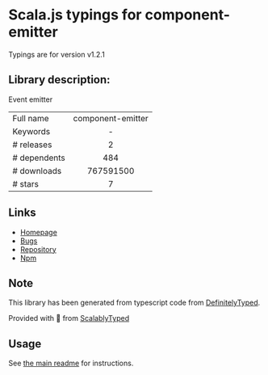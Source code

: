 
# Scala.js typings for component-emitter

Typings are for version v1.2.1

## Library description:
Event emitter

|                    |                 |
| ------------------ | :-------------: |
| Full name          | component-emitter |
| Keywords           | - |
| # releases         | 2 |
| # dependents       | 484 |
| # downloads        | 767591500 |
| # stars            | 7 |

## Links
- [Homepage](https://github.com/component/emitter#readme)
- [Bugs](https://github.com/component/emitter/issues)
- [Repository](https://github.com/component/emitter)
- [Npm](https://www.npmjs.com/package/component-emitter)
    


## Note
This library has been generated from typescript code from [DefinitelyTyped](https://definitelytyped.org).

Provided with :purple_heart: from [ScalablyTyped](https://github.com/oyvindberg/ScalablyTyped)

## Usage
See [the main readme](../../readme.md) for instructions.


